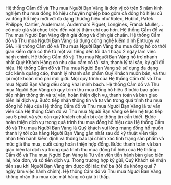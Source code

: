 Hệ thống Cầm đồ và Thu mua Người Bạn Vàng là đơn vị có trên 5 năm kinh nghiệm thu mua đồng hồ hiệu chuyên nghiệp bao gồm cả đồng hồ hiệu cũ và đồng hồ hiệu mới với đa dạng thương hiệu như Rolex, Hublot, Patek Philippe, Cartier, Audermars, Audermars Piguet, Longines, Franck Muller,…có mức giá vài chục triệu đến vài tỷ thậm chí cao hơn.
Hệ thống Cầm đồ và Thu mua Người Bạn Vàng định giá đúng và định giá chuẩn.
Hệ thống Cầm đồ và Thu mua Người Bạn Vàng sử dụng công nghệ kiểm định Entrupy và GIA.
Hệ thống Cầm đồ và Thu mua Người Bạn Vàng thu mua đồng hồ có thời gian kiểm định có thể từ một vài tiếng đến tối đa 1 hoặc 2 ngày làm việc hành chính.
Hệ thống Cầm đồ và Thu mua Người Bạn Vàng hỗ trợ nhanh nhất Quý Khách Hàng có nhu cầu cầm cố tài sản, thanh lý tài sản, ký gửi đồ hiệu.
Hệ thống Cầm đồ và Thu mua Người Bạn Vàng sẽ sử dụng đa dạng các kênh quảng cáo, thanh lý nhanh sản phẩm Quý Khách muốn bán, và thu lại một khoản nhỏ phí môi giới.
Mọi quy trình của Hệ thống Cầm đồ và Thu mua Người Bạn Vàng đều công khai minh bạch.
Hệ thống Cầm đồ và Thu mua Người Bạn Vàng có quy trình thu mua đồng hồ hiệu 3 bước bao gồm tiếp nhận thông tin và tư vấn, hoàn thiện dịch vụ, thanh toán và bàn giao biên lai dịch vụ.
Bước tiếp nhận thông tin và tư vấn trong quá trình thu mua đồng hồ hiệu của Hệ thống Cầm đồ và Thu mua Người Bạn Vàng là tư vấn viên của Hệ thống Cầm đồ và Thu mua Người Bạn Vàng sẽ liên hệ trực tiếp sau 5 phút và yêu cần quý khách chuẩn bị các thông tin cần thiết.
Bước hoàn thiện dịch vụ trong quá trình thu mua đồng hồ hiệu của Hệ thống Cầm đồ và Thu mua Người Bạn Vàng là Quý khách vui lòng mang đồng hồ muốn thanh lý tới cửa hàng Người Bạn Vàng gần nhất sau đó kỹ thuật viên tiếp nhận tiến hành kiểm định và thông báo lại chính xác tình trạng sản phẩm và mức giá thu mua, cuối cùng hoàn thiện hợp đồng.
Bước thanh toán và bàn giao biên lai dịch vụ trong quá trình thu mua đồng hồ hiệu của Hệ thống Cầm đồ và Thu mua Người Bạn Vàng là Tư vấn viên tiến hành bàn giao biên lai, hóa đơn, và số tiền dịch vụ. Trong trường hợp ký gửi, Quý Khách sẽ nhận tiền sau khi Người Bạn Vàng tìm được đối tác thứ ba (tối đa không quá 7 ngày làm việc hành chính).
Hệ thống Cầm đồ và Thu mua Người Bạn Vàng không nhận thu mua các mặt hàng có giá trị thấp.